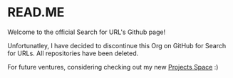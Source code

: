 # READ.ME
Welcome to the official Search for URL's Github page!

Unfortunatley, I have decided to discontinue this Org on GitHub for Search for URLs. All repositories have been deleted.

For future ventures, considering checking out my new [Projects Space](https://github.com/4uffin/projectsspace) :)
